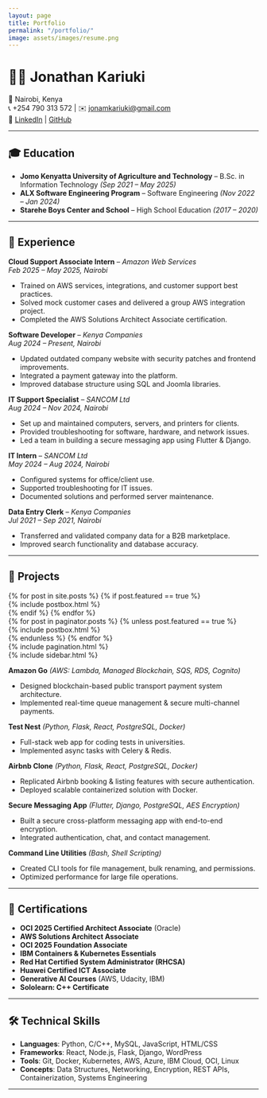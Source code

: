 ```yaml
---
layout: page
title: Portfolio
permalink: "/portfolio/"
image: assets/images/resume.png
---
```


# 👨‍💻 Jonathan Kariuki  

📍 Nairobi, Kenya  
📞 +254 790 313 572 | ✉️ [jonamkariuki@gmail.com](mailto:jonamkariuki@gmail.com)  
🔗 [LinkedIn](https://www.linkedin.com/in/jonathan-kariuki-711039213/) | [GitHub](https://github.com/KariukiJonathan)  

---

## 🎓 Education
- **Jomo Kenyatta University of Agriculture and Technology** – B.Sc. in Information Technology *(Sep 2021 – May 2025)*  
- **ALX Software Engineering Program** – Software Engineering *(Nov 2022 – Jan 2024)*  
- **Starehe Boys Center and School** – High School Education *(2017 – 2020)*  

---

## 💼 Experience

**Cloud Support Associate Intern** – *Amazon Web Services*  
*Feb 2025 – May 2025, Nairobi*  
- Trained on AWS services, integrations, and customer support best practices.  
- Solved mock customer cases and delivered a group AWS integration project.  
- Completed the AWS Solutions Architect Associate certification.  

**Software Developer** – *Kenya Companies*  
*Aug 2024 – Present, Nairobi*  
- Updated outdated company website with security patches and frontend improvements.  
- Integrated a payment gateway into the platform.  
- Improved database structure using SQL and Joomla libraries.  

**IT Support Specialist** – *SANCOM Ltd*  
*Aug 2024 – Nov 2024, Nairobi*  
- Set up and maintained computers, servers, and printers for clients.  
- Provided troubleshooting for software, hardware, and network issues.  
- Led a team in building a secure messaging app using Flutter & Django.  

**IT Intern** – *SANCOM Ltd*  
*May 2024 – Aug 2024, Nairobi*  
- Configured systems for office/client use.  
- Supported troubleshooting for IT issues.  
- Documented solutions and performed server maintenance.  

**Data Entry Clerk** – *Kenya Companies*  
*Jul 2021 – Sep 2021, Nairobi*  
- Transferred and validated company data for a B2B marketplace.  
- Improved search functionality and database accuracy.  

---

## 🚀 Projects

<section class="row">
  {% for post in site.posts %}
      {% if post.featured == true %}
          <div class="col-md-4 mb-5">
          {% include postbox.html %}
          </div>
      {% endif %}
  {% endfor %}
  </div>
</section>

<section class="row">
  <div class="col-sm-8">
    <div class="row">
      {% for post in paginator.posts %}
      {% unless post.featured == true %}
      <div class="col-md-6 mb-5">
        {% include postbox.html %}
      </div>
      {% endunless %}
      {% endfor %}
    </div>
    <!-- Pagination -->
    <div class="bottompagination">
      <span class="navigation" role="navigation">
          {% include pagination.html %}
      </span>
    </div>
  </div>
  <div class="col-sm-4">
    {% include sidebar.html %}
  </div>
</section>

**Amazon Go** *(AWS: Lambda, Managed Blockchain, SQS, RDS, Cognito)*  
- Designed blockchain-based public transport payment system architecture.  
- Implemented real-time queue management & secure multi-channel payments.  

**Test Nest** *(Python, Flask, React, PostgreSQL, Docker)*  
- Full-stack web app for coding tests in universities.  
- Implemented async tasks with Celery & Redis.  

**Airbnb Clone** *(Python, Flask, React, PostgreSQL, Docker)*  
- Replicated Airbnb booking & listing features with secure authentication.  
- Deployed scalable containerized solution with Docker.  

**Secure Messaging App** *(Flutter, Django, PostgreSQL, AES Encryption)*  
- Built a secure cross-platform messaging app with end-to-end encryption.  
- Integrated authentication, chat, and contact management.  

**Command Line Utilities** *(Bash, Shell Scripting)*  
- Created CLI tools for file management, bulk renaming, and permissions.  
- Optimized performance for large file operations.  

---

## 📜 Certifications
- **OCI 2025 Certified Architect Associate** (Oracle)  
- **AWS Solutions Architect Associate**  
- **OCI 2025 Foundation Associate**  
- **IBM Containers & Kubernetes Essentials**  
- **Red Hat Certified System Administrator (RHCSA)**  
- **Huawei Certified ICT Associate**  
- **Generative AI Courses** (AWS, Udacity, IBM)  
- **Sololearn: C++ Certificate**  

---

## 🛠️ Technical Skills
- **Languages**: Python, C/C++, MySQL, JavaScript, HTML/CSS  
- **Frameworks**: React, Node.js, Flask, Django, WordPress  
- **Tools**: Git, Docker, Kubernetes, AWS, Azure, IBM Cloud, OCI, Linux  
- **Concepts**: Data Structures, Networking, Encryption, REST APIs, Containerization, Systems Engineering  

---
